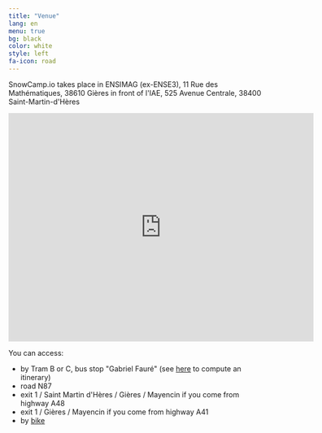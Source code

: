 ```yaml
---
title: "Venue"
lang: en
menu: true
bg: black
color: white
style: left
fa-icon: road
---
```


SnowCamp.io takes place in ENSIMAG (ex-ENSE3), 11 Rue des Mathématiques, 38610 Gières in front of l'IAE, 525 Avenue Centrale, 38400 Saint-Martin-d'Hères

<iframe src="https://www.google.com/maps/embed?pb=!1m14!1m8!1m3!1d11246.807543022693!2d5.7662903!3d45.1931306!3m2!1i1024!2i768!4f13.1!3m3!1m2!1s0x0%3A0x91ff6114215f44c!2sGIPSA+Lab!5e0!3m2!1sfr!2sfr!4v1453366477996" width="600" height="450" frameborder="0" style="border:0" allowfullscreen></iframe>


You can access:

- by Tram B or C, bus stop "Gabriel Fauré" (see [here](http://www.tag.fr/87-itineraire.htm) to compute an itinerary)
- road N87
- exit 1 / Saint Martin d'Hères / Gières / Mayencin if you come from highway A48
- exit 1 / Gières / Mayencin if you come from highway A41
- by [bike](http://www.metromobilite.fr/velo.html)
